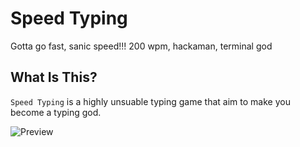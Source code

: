 # Speed Typing

Gotta go fast, sanic speed!!! 200 wpm, hackaman, terminal god

## What Is This?

`Speed Typing` is a highly unsuable typing game that aim to make you become a typing god.

![Preview](https://imgur.com/a/XHjIND4)
